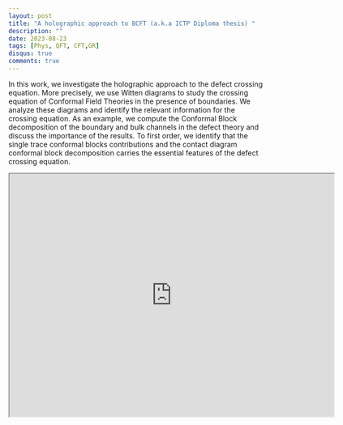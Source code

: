 ```yaml
---
layout: post
title: "A holographic approach to BCFT (a.k.a ICTP Diploma thesis) "
description: ""
date: 2023-08-23
tags: [Phys, QFT, CFT,GR]
disqus: true
comments: true
---
```





In this work, we investigate the holographic approach to the defect crossing equation. More precisely, we use
Witten diagrams to study the crossing equation of Conformal Field Theories in the presence of boundaries. <!--more-->
We analyze these diagrams and identify the relevant information for the crossing equation. As an example,
we compute the Conformal Block decomposition of the boundary and bulk channels in the defect theory
and discuss the importance of the results. To first order, we identify that the single trace conformal blocks
contributions and the contact diagram conformal block decomposition carries the essential features of the
defect crossing equation.

<div style="margin:0 auto;text-align:center">

<iframe src="https://drive.google.com/file/d/1c6-ktCguSAO98jA_5WxwPJ8CrMnxDhNZ/preview" width="640" height="480" allow="autoplay"></iframe>
</div>